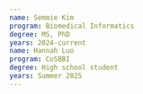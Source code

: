 ```yaml
---
name: Semmie Kim
program: Biomedical Informatics
degree: MS, PhD
years: 2024-current
name: Hannah Luo
program: CoSBBI
degree: High school student
years: Summer 2025
---
```

